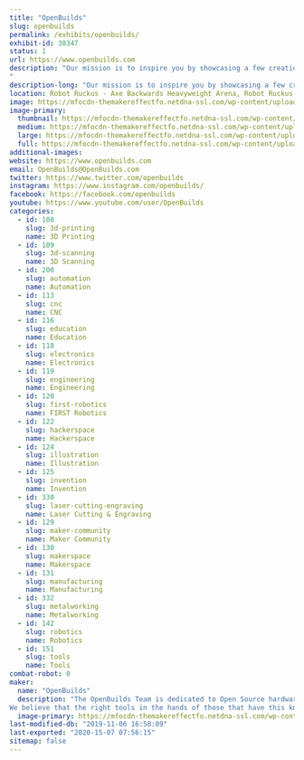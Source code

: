 ```yaml
---
title: "OpenBuilds"
slug: openbuilds
permalink: /exhibits/openbuilds/
exhibit-id: 38347
status: 1
url: https://www.openbuilds.com
description: "Our mission is to inspire you by showcasing a few creations that were made using the OpenBuilds Modular Building System.
"
description-long: "Our mission is to inspire you by showcasing a few creations that were made using the OpenBuilds Modular Building System."
location: Robot Ruckus - Axe Backwards Heavyweight Arena, Robot Ruckus - Small Arena, Spirit Building
image: https://mfocdn-themakereffectfo.netdna-ssl.com/wp-content/uploads/2019/09/OpenBuilds-LEAD-1010-1024x1024.jpg
image-primary:
  thumbnail: https://mfocdn-themakereffectfo.netdna-ssl.com/wp-content/uploads/2019/09/OpenBuilds-LEAD-1010-150x150.jpg
  medium: https://mfocdn-themakereffectfo.netdna-ssl.com/wp-content/uploads/2019/09/OpenBuilds-LEAD-1010-300x300.jpg
  large: https://mfocdn-themakereffectfo.netdna-ssl.com/wp-content/uploads/2019/09/OpenBuilds-LEAD-1010-1024x1024.jpg
  full: https://mfocdn-themakereffectfo.netdna-ssl.com/wp-content/uploads/2019/09/OpenBuilds-LEAD-1010.jpg
additional-images:
website: https://www.openbuilds.com
email: OpenBuilds@OpenBuilds.com
twitter: https://www.twitter.com/openbuilds
instagram: https://www.instagram.com/openbuilds/
facebook: https://facebook.com/openbuilds
youtube: https://www.youtube.com/user/OpenBuilds
categories:
  - id: 108
    slug: 3d-printing
    name: 3D Printing
  - id: 109
    slug: 3d-scanning
    name: 3D Scanning
  - id: 200
    slug: automation
    name: Automation
  - id: 113
    slug: cnc
    name: CNC
  - id: 116
    slug: education
    name: Education
  - id: 118
    slug: electronics
    name: Electronics
  - id: 119
    slug: engineering
    name: Engineering
  - id: 120
    slug: first-robotics
    name: FIRST Robotics
  - id: 122
    slug: hackerspace
    name: Hackerspace
  - id: 124
    slug: illustration
    name: Illustration
  - id: 125
    slug: invention
    name: Invention
  - id: 330
    slug: laser-cutting-engraving
    name: Laser Cutting & Engraving
  - id: 129
    slug: maker-community
    name: Maker Community
  - id: 130
    slug: makerspace
    name: Makerspace
  - id: 131
    slug: manufacturing
    name: Manufacturing
  - id: 332
    slug: metalworking
    name: Metalworking
  - id: 142
    slug: robotics
    name: Robotics
  - id: 151
    slug: tools
    name: Tools
combat-robot: 0
maker:
  name: "OpenBuilds"
  description: "The OpenBuilds Team is dedicated to Open Source hardware and design. We offer access to tools and advanced technology to anyone with passion, imagination and desire to push their limits as far as possible.
We believe that the right tools in the hands of those that have this knowledge will change the world making a better future for us all."
  image-primary: https://mfocdn-themakereffectfo.netdna-ssl.com/wp-content/uploads/2019/08/OpenBuilds_Logo_300.jpg
last-modified-db: "2019-11-06 16:50:09"
last-exported: "2020-15-07 07:56:15"
sitemap: false
---
```

